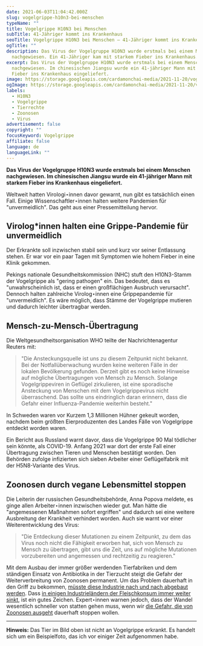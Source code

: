 ```yaml
---
date: 2021-06-03T11:04:42.000Z
slug: vogelgrippe-h10n3-bei-menschen
typeName: ""
title: Vogelgrippe H10N3 bei Menschen
subTitle: 41-Jähriger kommt ins Krankenhaus
seoTitle: Vogelgrippe H10N3 bei Menschen – 41-Jähriger kommt ins Krankenhaus
ogTitle: ""
description: Das Virus der Vogelgruppe H10N3 wurde erstmals bei einem Menschen
  nachgewiesen. Ein 41-Jähriger kam mit starkem Fieber ins Krankenhaus.
excerpt: Das Virus der Vogelgruppe H10N3 wurde erstmals bei einem Menschen
  nachgewiesen. Im chinesischen Jiangsu wurde ein 41-jähriger Mann mit starkem
  Fieber ins Krankenhaus eingeliefert.
image: https://storage.googleapis.com/cardamonchai-media/2021-11-20/vogelgrippe-jpg-imagine-f8f8e8_808272_1024_768/640.webp
ogImage: https://storage.googleapis.com/cardamonchai-media/2021-11-20/vogelgrippe-fb-jpg-imagine-788888_787a69_1200_628/640.webp
labels:
  - H10N3
  - Vogelgrippe
  - Tierrechte
  - Zoonosen
  - Virus
advertisement: false
copyright: ""
focusKeyword: Vogelgrippe
affiliate: false
language: de
languageLink: ""
---
```


**Das Virus der Vogelgruppe H10N3 wurde erstmals bei einem Menschen nachgewiesen. Im chinesischen Jiangsu wurde ein 41-jähriger Mann mit starkem Fieber ins Krankenhaus eingeliefert.**

Weltweit hatten Virologi⋆innen davor gewarnt, nun gibt es tatsächlich einen Fall. Einige Wissenschaftler⋆innen halten weitere Pandemien für "unvermeidlich". Das geht aus einer Pressemitteilung hervor.

## Virolog\*innen halten eine Grippe-Pandemie für unvermeidlich

Der Erkrankte soll inzwischen stabil sein und kurz vor seiner Entlassung stehen. Er war vor ein paar Tagen mit Symptomen wie hohem Fieber in eine Klinik gekommen.

Pekings nationale Gesundheitskommission (NHC) stuft den H10N3-Stamm der Vogelgrippe als "gering pathogen" ein. Das bedeutet, dass es "unwahrscheinlich ist, dass er einen großflächigen Ausbruch verursacht". Dennoch halten zahlreiche Virolog⋆innen eine Grippepandemie für "unvermeidlich". Es wäre möglich, dass Stämme der Vogelgrippe mutieren und dadurch leichter übertragbar werden.

## Mensch-zu-Mensch-Übertragung

Die Weltgesundheitsorganisation WHO teilte der Nachrichtenagentur Reuters mit:

> "Die Ansteckungsquelle ist uns zu diesem Zeitpunkt nicht bekannt. Bei der Notfallüberwachung wurden keine weiteren Fälle in der lokalen Bevölkerung gefunden. Derzeit gibt es noch keine Hinweise auf mögliche Übertragungen von Mensch zu Mensch. Solange Vogelgrippeviren in Geflügel zirkulieren, ist eine sporadische Ansteckung von Menschen mit dem Vogelgrippevirus nicht überraschend. Das sollte uns eindringlich daran erinnern, dass die Gefahr einer Influenza-Pandemie weiterhin besteht."

In Schweden waren vor Kurzem 1,3 Millionen Hühner gekeult worden, nachdem beim größten Eierproduzenten des Landes Fälle von Vogelgrippe entdeckt worden waren.

Ein Bericht aus Russland warnt davor, dass die Vogelgrippe 90 Mal tödlicher sein könnte, als COVID-19. Anfang 2021 war dort der erste Fall einer Übertragung zwischen Tieren und Menschen bestätigt worden. Den Behörden zufolge infizierten sich sieben Arbeiter einer Geflügelfabrik mit der H5N8-Variante des Virus.

## Zoonosen durch vegane Lebensmittel stoppen

Die Leiterin der russischen Gesundheitsbehörde, Anna Popova meldete, es ginge allen Arbeiter⋆innen inzwischen wieder gut. Man hätte die "angemessenen Maßnahmen sofort ergriffen" und dadurch sei eine weitere Ausbreitung der Krankheit verhindert worden. Auch sie warnt vor einer Weiterentwicklung des Virus:

> "Die Entdeckung dieser Mutationen zu einem Zeitpunkt, zu dem das Virus noch nicht die Fähigkeit erworben hat, sich von Mensch zu Mensch zu übertragen, gibt uns die Zeit, uns auf mögliche Mutationen vorzubereiten und angemessen und rechtzeitig zu reagieren."

Mit dem Ausbau der immer größer werdenden Tierfabriken und dem ständigen Einsatz von Antibiotika in der Tierzucht steigt die Gefahr der Weiterverbreitung von Zoonosen permanent. Um das Problem dauerhaft in den Griff zu bekommen, [müsste diese Industrie nach und nach abgebaut werden](/2021/04/fleischatlas-2021/). Dass [in einigen Industrieländern der Fleischkonsum immer weiter sinkt](/2021/03/usa-covid-vegan-fleisch/), ist ein gutes Zeichen. Expert⋆innen warnen jedoch, dass der Wandel wesentlich schneller von statten gehen muss, wenn wir [die Gefahr, die von Zoonosen ausgeht](/2020/08/the-end-of-medicine/) dauerhaft stoppen wollen.

---

**Hinweis:** Das Tier im Bild oben ist nicht an Vogelgrippe erkrankt. Es handelt sich um ein Beispielfoto, das ich vor einiger Zeit aufgenommen habe.
